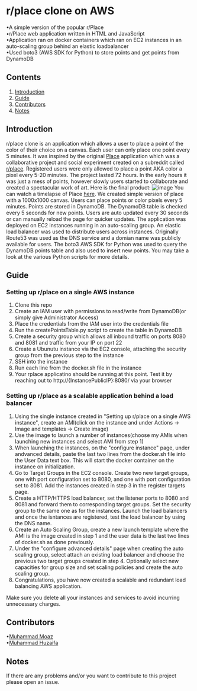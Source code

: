 # r/place clone on AWS
•A simple version of the popular r/Place<br>
•r/Place web application written in HTML and JavaScript<br>
•Application ran on docker containers which ran on EC2 instances in an auto-scaling group behind an elastic loadbalancer<br>
•Used boto3 (AWS SDK for Python) to store points and get points from DynamoDB<br>


## Contents
1. [Introduction](#introduction)
2. [Guide](#guide)
3. [Contributors](#contributors)
4. [Notes](#notes)

## Introduction
r/place clone is an application which allows a user to place a point of the color of their choice on a canvas. Each user can only place one point every 5 minutes. It was inspired by the original [Place](https://en.wikipedia.org/wiki/Place_(Reddit)) application which was a collaborative project and social experiment created on a subreddit called [r/place](https://www.reddit.com/r/place/). Registered users were only allowed to place a point AKA color a pixel every 5-20 minutes. The project lasted 72 hours. In the early hours it was just a mess of points, however slowly users started to collaborate and created a spectacular work of art. Here is the final product: 
![image](https://user-images.githubusercontent.com/66569506/117082665-d7690c80-ad10-11eb-8f56-350c8060a79b.png)
You can watch a timelapse of Place [here](https://www.youtube.com/watch?v=XnRCZK3KjUY). We created simple version of place with a 1000x1000 canvas. Users can place points or color pixels every 5 minutes. Points are stored in DynamoDB. The DynamoDB table is checked every 5 seconds for new points. Users are auto updated every 30 seconds or can manually reload the page for quicker updates. The application was deployed on EC2 instances running in an auto-scaling group. An elastic load balancer was used to distribute users across instances. Originally Route53 was used as the DNS service and a domian name was publicly available for users. The boto3 AWS SDK for Python was used to query the DynamoDB points table and also used to insert new points. You may take a look at the various Python scripts for more details.


## Guide
### Setting up r/place on a single AWS instance
1. Clone this repo
2. Create an IAM user with permissions to read/write from DynamoDB(or simply give Administrator Access)
3. Place the credentials from the IAM user into the credentials file
4. Run the createPointsTable.py script to create the table in DynamoDB
5. Create a security group which allows all inbound traffic on ports 8080 and 8081 and traffic from your IP on port 22
6. Create a Ubunutu instance via the EC2 console, attaching the security group from the previous step to the instance
7. SSH into the instance
8. Run each line from the docker.sh file in the instance
9. Your rplace applicatino should be running at this point. Test it by reaching out to http://{InstancePublicIP}:8080/ via your browser

### Setting up r/place as a scalable application behind a load balancer
1. Using the single instance created in "Setting up r/place on a single AWS instance", create an AMI(click on the instance and under Actions -> Image and templates -> Create image) 
2. Use the image to launch a number of instances(choose my AMIs when launching new instances and select AMI from step 1)
3. When launching the instances, on the "configure instance" page, under andvanced details, paste the last two lines from the docker.sh file into the User Data text box. This will start the docker container on the instance on initialization.
4. Go to Target Groups in the EC2 console. Create two new target groups, one with port configuration set to 8080, and one with port configuration set to 8081. Add the instances created in step 3 in the register targets page.
5.  Create a HTTP/HTTPS load balancer, set the listener ports to 8080 and 8081 and forward them to corresponding target groups. Set the security group to the same one as for the instances. Launch the load balancers and once the isntances are registered, test the load balancer by using the DNS name.
6. Create an Auto Scaling Group, create a new launch template where the AMI is the image created in step 1 and the user data is the last two lines of docker.sh as done previously. 
7. Under the "configure advanced details" page when creating the auto scaling group, select attach an existing load balancer and choose the previous two target groups created in step 4. Optionally select new capacities for group size and set scaling policies and create the auto scaling group.
8. Congratulations, you have now created a scalable and redundant load balancing AWS application.

Make sure you delete all your instances and services to avoid incurring unnecessary charges.

## Contributors
•[Muhammad Moaz](https://github.com/moazmuha) <br>
•[Muhammad Huzaifa](https://github.com/waifa) <br>

## Notes
If there are any problems and/or you want to contribute to this project please open an issue.
